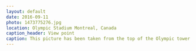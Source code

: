 ```yaml
---
layout: default
date: 2016-09-11
photo: 1473775276.jpg
location: Olympic Stadium Montreal, Canada
caption_header: View point
caption: This picture has been taken from the top of the Olympic tower. From up there it is easier to see how big is the city and actually green. There is literally trees in every street!
---
```

